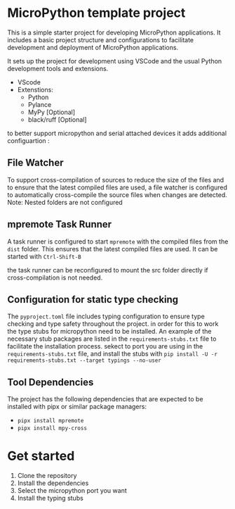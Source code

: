 # MicroPython template project 
This is a simple starter project for developing MicroPython applications. 
It includes a basic project structure and configurations to facilitate development and deployment of MicroPython applications.

It sets up the project for development using VSCode and the usual Python development tools and extensions.
- VScode 
- Extenstions: 
  - Python
  - Pylance
  - MyPy [Optional]
  - black/ruff [Optional]

to better support micropython and serial attached devices it adds additional configuartion :

## File Watcher
To support cross-compilation of sources to reduce the size of the files and to ensure that the latest compiled files are used, a file watcher is configured to automatically cross-compile the source files when changes are detected.
Note: Nested folders are not configured 

## mpremote Task Runner
A task runner is configured to start `mpremote` with the compiled files from the `dist` folder. This ensures that the latest compiled files are used.
It can be started with `Ctrl-Shift-B` 

the task runner can be reconfigured to mount the src folder directly if cross-compilation is not needed.

## Configuration for static type checking 
The `pyproject.toml` file includes typing configuration to ensure type checking and type safety throughout the project.
in order for this to work the type stubs for micropython need to be installed.
An example of the  necessary stub packages are listed in the `requirements-stubs.txt` file to facilitate the installation process.
sekect to port you are using in the `requirements-stubs.txt` file,
and install the stubs with `pip install -U -r requirements-stubs.txt --target typings --no-user `

## Tool Dependencies
The project has the following dependencies that are expected to be installed with pipx or similar package managers:
- `pipx install mpremote` 
- `pipx install mpy-cross` 

# Get started

1. Clone the repository
2. Install the dependencies
3. Select the micropython port you want 
4. Install the typing stubs
